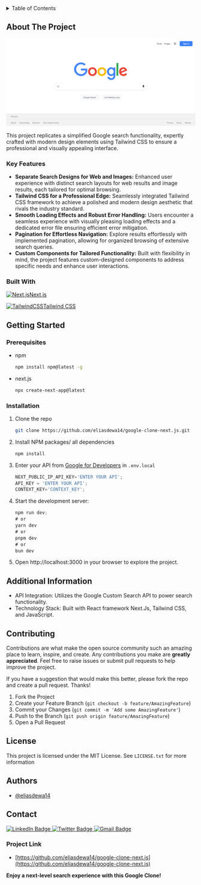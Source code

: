 <!-- TABLE OF CONTENTS -->
<details>
  <summary>Table of Contents</summary>
  <ol>
    <li>
      <a href="#about-the-project">About The Project</a>
      <ul>
        <li><a href="#key-features">Key Features</a></li>
      </ul>
      <ul>
        <li><a href="#built-with">Built With</a></li>
      </ul>
    </li>
    <li>
      <a href="#getting-started">Getting Started</a>
      <ul>
        <li><a href="#prerequisites">Prerequisites</a></li>
        <li><a href="#installation">Installation</a></li>
      </ul>
    </li>
    <li>
      <a href="#additional-information">Additional Information</a>
    </li>
    <li>
      <a href="#contributing">Contributing</a>
    </li>
    <li>
      <a href="#license">License</a>
    </li>
    <li>
      <a href="#contact">Contact</a>
    </li>
  </ol>
</details>

<!-- ABOUT THE PROJECT -->
## About The Project

![google-clone](/public/google-clone.png)

This project replicates a simplified Google search functionality, expertly crafted with modern design elements using Tailwind CSS to ensure a professional and visually appealing interface.

<!-- KEY FEATURES -->
### Key Features

* <b>Separate Search Designs for Web and Images:</b> Enhanced user experience with distinct search layouts for web results and image results, each tailored for optimal browsing.
* <b>Tailwind CSS for a Professional Edge:</b> Seamlessly integrated Tailwind CSS framework to achieve a polished and modern design aesthetic that rivals the industry standard.
* <b>Smooth Loading Effects and Robust Error Handling:</b> Users encounter a seamless experience with visually pleasing loading effects and a dedicated error file ensuring efficient error mitigation.
* <b>Pagination for Effortless Navigation:</b> Explore results effortlessly with implemented pagination, allowing for organized browsing of extensive search queries.
* <b>Custom Components for Tailored Functionality:</b> Built with flexibility in mind, the project features custom-designed components to address specific needs and enhance user interactions.

<!-- BUILT WITH -->
### Built With

<a href="https://nextjs.com/" target="_blank" rel="noreferrer"><img src="https://raw.githubusercontent.com/danielcranney/readme-generator/main/public/icons/skills/nextjs.svg" width="36" height="36" alt="Next.js" />Next.js</a>

<a href="https://tailwindcss.com/" target="_blank" rel="noreferrer"><img src="https://raw.githubusercontent.com/danielcranney/readme-generator/main/public/icons/skills/tailwindcss-colored.svg" width="36" height="36" alt="TailwindCSS" />Tailwind CSS</a>

<!-- GETTING STARTED -->
## Getting Started

### Prerequisites

* npm

  ```sh
  npm install npm@latest -g
  ```

* next.js

  ```sh
  npx create-next-app@latest
  ```

### Installation

1. Clone the repo

   ```sh
   git clone https://github.com/eliasdewa14/google-clone-next.js.git
   ```

2. Install NPM packages/ all dependencies

   ```sh
   npm install
   ```

3. Enter your API from [Google for Developers](https://developers.google.com/custom-search?hl=en) in `.env.local`

   ```js
   NEXT_PUBLIC_IP_API_KEY='ENTER YOUR API';
   API_KEY = 'ENTER YOUR API';
   CONTEXT_KEY='CONTEXT_KEY';
   ```

4. Start the development server:

   ```js
   npm run dev;
   # or
   yarn dev
   # or
   pnpm dev
   # or
   bun dev
   ```

5. Open http://localhost:3000 in your browser to explore the project.


## Additional Information

* API Integration: Utilizes the Google Custom Search API to power search functionality.
* Technology Stack: Built with React framework Next.Js, Tailwind CSS, and JavaScript.

<!-- CONTRIBUTING -->
## Contributing

Contributions are what make the open source community such an amazing place to learn, inspire, and create. Any contributions you make are **greatly appreciated**. Feel free to raise issues or submit pull requests to help improve the project.

If you have a suggestion that would make this better, please fork the repo and create a pull request. Thanks!

1. Fork the Project
2. Create your Feature Branch (`git checkout -b feature/AmazingFeature`)
3. Commit your Changes (`git commit -m 'Add some AmazingFeature'`)
4. Push to the Branch (`git push origin feature/AmazingFeature`)
5. Open a Pull Request

<!-- LICENSE -->
## License

This project is licensed under the MIT License. See `LICENSE.txt` for more information

## Authors

- [@eliasdewa14](https://www.github.com/eliasdewa14)

<!-- CONTACT -->
## Contact

<div id="badges">
  <a href="https://www.linkedin.com/in/eliasdewa14/">
    <img src="https://img.shields.io/badge/LinkedIn-blue?style=for-the-badge&logo=linkedin&logoColor=white" alt="LinkedIn Badge"/>
  </a>
  <a href="https://www.twitter.com/eliasdewa14/">
    <img src="https://img.shields.io/badge/Twitter-blue?style=for-the-badge&logo=twitter&logoColor=white" alt="Twitter Badge"/>
  </a>
  <a href="mailto:eliasdewa3@gmail.com">
    <img src="https://img.shields.io/badge/mail-red?style=for-the-badge&logo=gmail&logoColor=white" alt="Gmail Badge"/>
  </a>
</div>

### Project Link

* [https://github.com/eliasdewa14/google-clone-next.js](https://github.com/eliasdewa14/google-clone-next.js)


<b>Enjoy a next-level search experience with this Google Clone!</b>